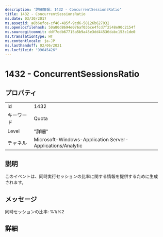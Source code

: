 ```yaml
---
description: '詳細情報: 1432 - ConcurrentSessionsRatio'
title: 1432 - ConcurrentSessionsRatio
ms.date: 03/30/2017
ms.assetid: a8b6efce-cf46-485f-9cd6-58126b627032
ms.openlocfilehash: 50a80d8694e076af036ce4fcd7f2548e90c2154f
ms.sourcegitcommit: ddf7edb67715a5b9a45e3dd44536dabc153c1de0
ms.translationtype: HT
ms.contentlocale: ja-JP
ms.lasthandoff: 02/06/2021
ms.locfileid: "99645426"
---
```

# <a name="1432---concurrentsessionsratio"></a>1432 - ConcurrentSessionsRatio

## <a name="properties"></a>プロパティ  
  
|||  
|-|-|  
|id|1432|  
|キーワード|Quota|  
|Level|"詳細"|  
|チャネル|Microsoft-Windows-Application Server-Applications/Analytic|  
  
## <a name="description"></a>説明  

 このイベントは、同時実行セッションの比率に関する情報を提供するために生成されます。  
  
## <a name="message"></a>メッセージ  

 同時セッションの比率: %1/%2  
  
## <a name="details"></a>詳細

